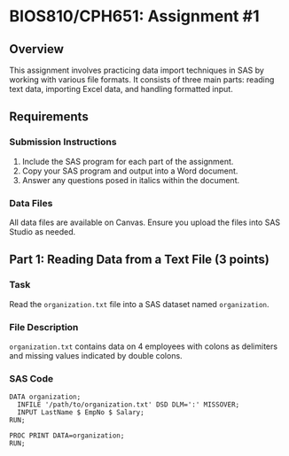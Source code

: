 # BIOS810/CPH651: Assignment #1

## Overview

This assignment involves practicing data import techniques in SAS by working with various file formats. It consists of three main parts: reading text data, importing Excel data, and handling formatted input.

## Requirements

### Submission Instructions
1. Include the SAS program for each part of the assignment.
2. Copy your SAS program and output into a Word document.
3. Answer any questions posed in italics within the document.

### Data Files
All data files are available on Canvas. Ensure you upload the files into SAS Studio as needed.

## Part 1: Reading Data from a Text File (3 points)

### Task
Read the `organization.txt` file into a SAS dataset named `organization`.

### File Description
`organization.txt` contains data on 4 employees with colons as delimiters and missing values indicated by double colons.

### SAS Code
```sas
DATA organization;
  INFILE '/path/to/organization.txt' DSD DLM=':' MISSOVER;
  INPUT LastName $ EmpNo $ Salary;
RUN;

PROC PRINT DATA=organization;
RUN;
